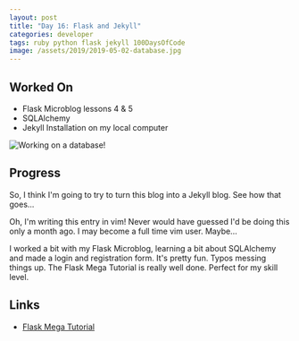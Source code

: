 ```yaml
---
layout: post
title: "Day 16: Flask and Jekyll"
categories: developer
tags: ruby python flask jekyll 100DaysOfCode
image: /assets/2019/2019-05-02-database.jpg
---
```

## Worked On

- Flask Microblog lessons 4 & 5
- SQLAlchemy
- Jekyll Installation on my local computer

![Working on a database!](/assets/2019/2019-05-02-database.jpg)

## Progress

So, I think I'm going to try to turn this blog into a Jekyll blog. See how that goes... 

Oh, I'm writing this entry in vim! Never would have guessed I'd be doing this only a month ago. I may become a full time vim user. Maybe...

I worked a bit with my Flask Microblog, learning a bit about SQLAlchemy and made a login and registration form. It's pretty fun. Typos messing things up. The Flask Mega Tutorial is really well done. Perfect for my skill level. 

## Links

- [Flask Mega Tutorial](https://blog.miguelgrinberg.com/post/the-flask-mega-tutorial-part-i-hello-world)
